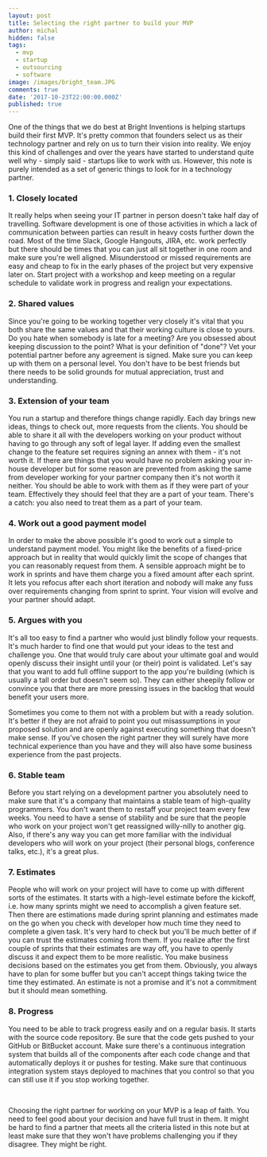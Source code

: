 ```yaml
---
layout: post
title: Selecting the right partner to build your MVP
author: michal
hidden: false
tags:
  - mvp
  - startup
  - outsourcing
  - software
image: /images/bright_team.JPG
comments: true
date: '2017-10-23T22:00:00.000Z'
published: true
---
```


One of the things that we do best at Bright Inventions is helping startups build their first MVP. It's pretty common that founders select us as their technology partner and rely on us to turn their vision into reality. We enjoy this kind of challenges and over the years have started to understand quite well why - simply said - startups like to work with us. However, this note is purely intended as a set of generic things to look for in a technology partner.

### 1. Closely located

It really helps when seeing your IT partner in person doesn't take half day of travelling. Software development is one of those activities in which a lack of communication between parties can result in heavy costs further down the road. Most of the time Slack, Google Hangouts, JIRA, etc. work perfectly but there should be times that you can just all sit together in one room and make sure you're well aligned. Misunderstood or missed requirements are easy and cheap to fix in the early phases of the project but very expensive later on. Start project with a workshop and keep meeting on a regular schedule to validate work in progress and realign your expectations. 

### 2. Shared values

Since you're going to be working together very closely it's vital that you both share the same values and that their working culture is close to yours. Do you hate when somebody is late for a meeting? Are you obsessed about keeping discussion to the point? What is your definition of "done"? 
Vet your potential partner before any agreement is signed. Make sure you can keep up with them on a personal level. You don't have to be best friends but there needs to be solid grounds for mutual appreciation, trust and understanding.

### 3. Extension of your team

You run a startup and therefore things change rapidly. Each day brings new ideas, things to check out, more requests from the clients. You should be able to share it all with the developers working on your product without having to go through any soft of legal layer. If adding even the smallest change to the feature set requires signing an annex with them - it's not worth it. If there are things that you would have no problem asking your in-house developer but for some reason are prevented from asking the same from developer working for your partner company then it's not worth it neither.
You should be able to work with them as if they were part of your team. Effectively they should feel that they are a part of your team. There's a catch: you also need to treat them as a part of your team.

### 4. Work out a good payment model

In order to make the above possible it's good to work out a simple to understand payment model. You might like the benefits of a fixed-price approach but in reality that would quickly limit the scope of changes that you can reasonably request from them. A sensible approach might be to work in sprints and have them charge you a fixed amount after each sprint. It lets you refocus after each short iteration and nobody will make any fuss over requirements changing from sprint to sprint. Your vision will evolve and your partner should adapt. 

### 5. Argues with you

It's all too easy to find a partner who would just blindly follow your requests. It's much harder to find one that would put your ideas to the test and challenge you. One that would truly care about your ultimate goal and would openly discuss their insight until your (or their) point is validated. Let's say that you want to add full offline support to the app you're building (which is usually a tall order but doesn't seem so). They can either sheepily follow or convince you that there are more pressing issues in the backlog that would benefit your users more. 

Sometimes you come to them not with a problem but with a ready solution. It's better if they are not afraid to point you out misassumptions in your proposed solution and are openly against executing something that doesn't make sense. If you've chosen the right partner they will surely have more technical experience than you have and they will also have some business experience from the past projects.

### 6. Stable team

Before you start relying on a development partner you absolutely need to make sure that it's a company that maintains a stable team of high-quality programmers. You don't want them to restaff your project team every few weeks. You need to have a sense of stability and be sure that the people who work on your project won't get reassigned willy-nilly to another gig. Also, if there's any way you can get more familiar with the individual developers who will work on your project (their personal blogs, conference talks, etc.), it's a great plus.

### 7. Estimates

People who will work on your project will have to come up with different sorts of the estimates. It starts with a high-level estimate before the kickoff, i.e. how many sprints might we need to accomplish a given feature set. Then there are estimations made during sprint planning and estimates made on the go when you check with  developer how much time they  need to complete a given task. It's very hard to check but you'll be much better of if you can trust the estimates coming from them. If you realize after the first couple of sprints that their estimates are way off, you have to openly discuss it and expect them to be more realistic. You make business decisions based on the estimates you get from them. Obviously, you always have to plan for some buffer but you can't accept things taking twice the time they estimated. An estimate is not a promise and it's not a commitment but it should mean something.

### 8. Progress

You need to be able to track progress easily and on a regular basis. It starts with the source code repository. Be sure that the code gets pushed to your GitHub or BitBucket account. Make sure there's a continuous integration system that builds all of the components after each code change and that automatically deploys it or pushes for testing. Make sure that continuous integration system stays deployed to machines that you control so that you can still use it if you stop working together.

<br/>

Choosing the right partner for working on your MVP is a leap of faith. You need to feel good about your decision and have full trust in them. It might be hard to find a partner that meets all  the criteria listed in this note but at least make sure that they won't have problems challenging you if they disagree. They might be right.






